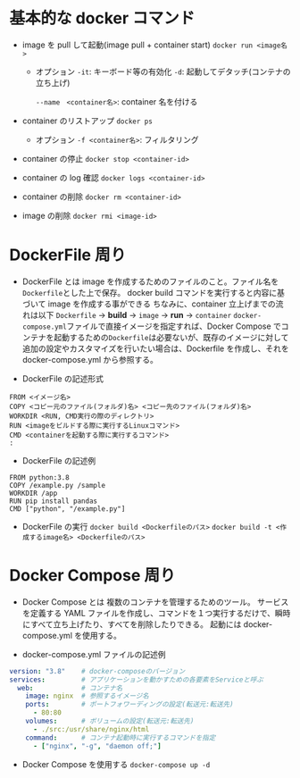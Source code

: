 # 基本的な docker コマンド

- image を pull して起動(image pull + container start)
  `docker run <image名>`

  - オプション
    `-it`: キーボード等の有効化
    `-d`: 起動してデタッチ(コンテナの立ち上げ)

    `--name　<container名>`: container 名を付ける

- container のリストアップ
  `docker ps`

  - オプション
    `-f <container名>`: フィルタリング

- container の停止
  `docker stop <container-id>`

- container の log 確認
  `docker logs <container-id>`

- container の削除
  `docker rm <container-id>`

- image の削除
  `docker rmi <image-id>`

# DockerFile 周り

- DockerFile とは
  image を作成するためのファイルのこと。ファイル名を`Dockerfile`とした上で保存。
  docker build コマンドを実行すると内容に基づいて image を作成する事ができる
  ちなみに、container 立上げまでの流れは以下
  `Dockerfile` -> **build** -> `image` -> **run** -> `container`
  `docker-compose.yml`ファイルで直接イメージを指定すれば、Docker Compose でコンテナを起動するための`Dockerfile`は必要ないが、既存のイメージに対して追加の設定やカスタマイズを行いたい場合は、Dockerfile を作成し、それを docker-compose.yml から参照する。

- DockerFile の記述形式

```
FROM <イメージ名>
COPY <コピー元のファイル(フォルダ)名> <コピー先のファイル(フォルダ)名>
WORKDIR <RUN, CMD実行の際のディレクトリ>
RUN <imageをビルドする際に実行するLinuxコマンド>
CMD <containerを起動する際に実行するコマンド>
:
```

- DockerFile の記述例

```
FROM python:3.8
COPY /example.py /sample
WORKDIR /app
RUN pip install pandas
CMD ["python", "/example.py"]
```

- DockerFile の実行
  `docker build <Dockerfileのパス>`
  `docker build -t <作成するimage名> <Dockerfileのパス>`

# Docker Compose 周り

- Docker Compose とは
  複数のコンテナを管理するためのツール。
  サービスを定義する YAML ファイルを作成し、コマンドを１つ実行するだけで、瞬時にすべて立ち上げたり、すべてを削除したりできる。
  起動には docker-compose.yml を使用する。

- docker-compose.yml ファイルの記述例

```docker-compose.yml
version: "3.8"    # docker-composeのバージョン
services:         # アプリケーションを動かすための各要素をServiceと呼ぶ
  web:            # コンテナ名
    image: nginx  # 参照するイメージ名
    ports:        # ポートフォワーディングの設定(転送元:転送先)
      - 80:80
    volumes:      # ボリュームの設定(転送元:転送先)
      - ./src:/usr/share/nginx/html
    command:      # コンテナ起動時に実行するコマンドを指定
      - ["nginx", "-g", "daemon off;"]
```

- Docker Compose を使用する
  `docker-compose up -d`
